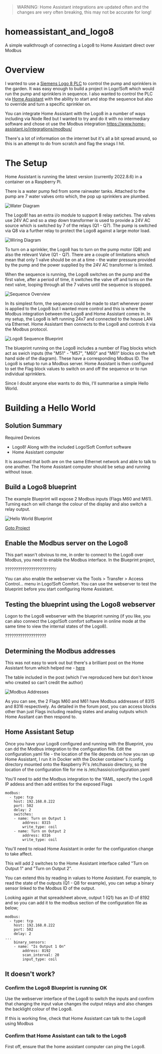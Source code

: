 > WARNING: Home Assistant integrations are updated often and the changes are very often breaking, this may not be accurate for long!

# homeassistant_and_logo8

A simple walkthrough of connecting a Logo8 to Home Assistant direct over Modbus


# Overview
I wanted to use a [Siemens Logo 8 PLC](https://new.siemens.com/global/en/products/automation/systems/industrial/plc/logo/logo-basic-modules.html#BasicModuleswithdisplay) to control the pump and sprinklers in the garden. It was easy enough to build a 
project in Logo!Soft which would run the pump and sprinklers in sequence. I also wanted to control the PLC via
[Home Assistant](https://www.home-assistant.io/) with the ability to start and stop the sequence but also to override and turn a specific sprinkler on.

You can integrate Home Assistant with the Logo8 in a number of ways including via Node Red but I wanted to try and do it with no intermediary software and chose ot use the Modbus integration https://www.home-assistant.io/integrations/modbus/

There's a lot of information on the internet but it's all a bit spread around, so this is an attempt to do from scratch and flag the snags I hit.

# The Setup
Home Assistant is running the latest version (currently 2022.8.6) in a container on a Raspberry Pi.

There is a water pump fed from some rainwater tanks. Attached to the pump are 7 water valves onto which, the pop up sprinklers are plumbed.

![Water Diagram](./images/Water-Diagram-water.drawio.png)

The Logo8! has an extra i/o module to support 8 relay swtiches. The valves use 24V AC and so a step down transformer is used to provide a 24V AC source which is switched by 7 of the relays (Q1 - Q7). The pump is switched via Q8 via a further relay to protect the Logo8 against a large motor load.

![Wiring Diagram](./images/sprinklers-wiring.png)

To turn on a sprinkler, the Logo8 has to turn on the pump motor (Q8) and also the relevant Valve (Q1 - Q7). There are a couple of limitations which mean that only 1 valve should be on at a time - the water pressure provided by the pump and the power supplied by the 24V AC transformer is limited.

When the sequence is running, the Logo8 switches on the pump and the first valve, after a period of time, it switches the valve off and turns on the next valve, looping through all the 7 valves until the sequence is stopped.

![Sequence Overview](./images/Water-Diagram-sequence.drawio.png)

In its simplest form, the sequence could be made to start whenever power is applied to the Logo8 but I wanted more control and this is where the Modbus integration between the Logo8 and Home Assistant comes in. In my setup, the Logo8 is left running 24x7 and connected to the house LAN via Ethernet. Home Assistant then connects to the Logo8 and controls it via the Modbus protocol.

![Logo8 Sequence Blueprint](./images/logo8-blueprint.png)

The blueprint running on the Logo8 includes a number of Flag blocks which act as swich inputs (the "M51" - "M57", "M60" and "M61" blocks on the left hand side of the diagram). These have a corresponding Modbus ID. The Logo8 is setup to run a Modbus server. Home Assistant is then configured to set the Flag block values to switch on and off the sequence or to run individual sprinklers.

Since I doubt anyone else wants to do this, I'll summarise a simple Hello World.

# Building a Hello World
## Solution Summary

Required Devices
* Logo8! Along with the included Logo!Soft Comfort software
* Home Assistant computer

It is assumed that both are on the same Ethernet network and able to talk to one another. The Home Assistant computer should be setup and running without issue.

## Build a Logo8 blueprint
The example Blueprint will expose 2 Modbus inputs (Flags M60 and M61). Turning each on will change the colour of the display and also switch a relay output.

![Hello World Blueprint](./Logo8/LogoHelloWorld.jpg)

[Goto Project](./Logo8/LogoHelloWorld.lsc)

## Enable the Modbus server on the Logo8
This part wasn't obvious to me, in order to connect to the Logo8 over Modbus, you need to enable the Modbus interface. In the Blueprint project, 

???????????????????????/

You can also enable the webserver via the Tools > Transfer > Access Control... menu in Logo!Soft Comfort. You can use the webserver to test the blueprint before you start configuring Home Assistant.

## Testing the blueprint using the Logo8 webserver
Logon to the Logo8 webserver with the blueprint running (if you like, you can also connect the Logo!Soft comfort software in online mode at the same time to view the internal states of the Logo8).

???????????????????

## Determining the Modbus addresses
This was not easy to work out but there's a brilliant post on the Home Assistant forum which helped me - [here](https://community.home-assistant.io/t/siemens-logo-8/129281/18)

The table included in the post (which I've reproduced here but don't know who created so can't credit the author)

![Modbus Addresses](./images/modbus-addresses.png)

As you can see, the 2 Flags M60 and M61 have Modbus addresses of 8315 and 8316 respectively. As detailed in the forum post, you can access blocks other than just Flags including reading states and analog outputs which Home Assitant can then respond to.

## Home Assistant Setup
Once you have your Logo8 configured and running with the Blueprint, you can dd the Modbus integration to the configuration file. Edit the configuration.yaml file - the location of the file depends on how you ran up Home Assistant, I run it in Docker with the Docker container's /config directory mounted onto the Raspberry Pi's /etc/hassio directory, so the location of the configuration file for me is /etc/hassio/configuration.yaml

You'll need to add the Modbus integration to the YAML, specify the Logo8 IP addess and then add entities for the exposed Flags

    modbus:
      - type: tcp
        host: 192.168.0.222
        port: 502
        delay: 2
        switches:
        - name: Turn on Output 1
            address: 8315
            write_type: coil
        - name: Turn on Output 2
            address: 8316
            write_type: coil

You'll need to reload Home Assistant in order for the configuration change to take affect.

This will add 2 switches to the Home Assistant interface called "Turn on Output 1" and "Turn on Output 2". 

You can extend this by reading in values to Home Assistant. For example, to read the state of the outputs (Q1 - Q8 for example), you can setup a binary sensor linked to the Modbus ID of the output.

Looking again at that spreadsheet above, output 1 (Q1) has an ID of 8192 and so you can add it to the modbus section of the configuration file as below;

    modbus:
      - type: tcp
        host: 192.168.0.222
        port: 502
        delay: 2
    ...
        binary_sensors:
        - name: "Is Output 1 On"
            address: 8192
            scan_interval: 20
            input_type: coil





## It doesn't work?

### Confirm the Logo8 Blueprint is running OK
Use the webserver interface of the Logo8 to switch the inputs and confirm that changing the input value changes the output relays and also changes the backlight colour of the Logo8.

If this is working fine, check that Home Assistant can talk to the Logo8 using Modbus

### Confirm that Home Assistant can talk to the Logo8
First off, ensure that the home assistant computer can ping the Logo8.






